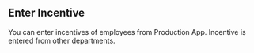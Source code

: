 ## Enter Incentive

You can enter incentives of employees from Production App. Incentive is entered from other departments.
